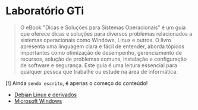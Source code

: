# Laboratório GTi
> O eBook "Dicas e Soluções para Sistemas Operacionais" é um guia que oferece dicas e soluções para diversos problemas relacionados a sistemas operacionais como Windows, Linux e outros. O livro apresenta uma linguagem clara e fácil de entender, aborda tópicos importantes como otimização de desempenho, gerenciamento de recursos, solução de problemas comuns, instalação e configuração de software e segurança. Este guia é uma leitura essencial para qualquer pessoa que trabalhe ou estude na área de informática.

[!] Ainda `sendo escrito`, é apenas o começo do conteúdo!

- [Debian Linux e derivados](https://github.com/systemboys/GTi_Laboratory/tree/main/Debian%20Linux%20e%20derivados#debian-linux-e-derivados "Debian Linux e derivados")
- [Microsoft Windows](https://github.com/systemboys/GTi_Laboratory/tree/main/Microsoft%20Windows#assuntos-windows "Microsoft Windows")


